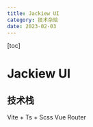 ```yaml
---
title: Jackiew UI
category: 技术杂烩
date: 2023-02-03
---
```


[toc]

# Jackiew UI

## 技术栈

Vite + Ts + Scss
Vue Router
